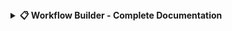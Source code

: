 <details>
<summary><b>📋 Workflow Builder - Complete Documentation</b></summary>
# Workflow Builder

A modern, interactive web-based flowchart and workflow diagram builder with drag-and-drop functionality, real-time editing, and PDF export capabilities.

![Workflow Builder](https://img.shields.io/badge/version-1.0.0-blue.svg)
![License](https://img.shields.io/badge/license-MIT-green.svg)
![HTML5](https://img.shields.io/badge/HTML5-E34F26?logo=html5&logoColor=white)
![JavaScript](https://img.shields.io/badge/JavaScript-F7DF1E?logo=javascript&logoColor=black)
![CSS3](https://img.shields.io/badge/CSS3-1572B6?logo=css3&logoColor=white)

## ✨ Features

### Core Functionality
- **Drag & Drop Interface**: Intuitive element placement from sidebar to canvas
- **8 Element Types**: Start/End, Process, Decision, Connector, Document, Database, Predefined, and Delay shapes
- **Smart Connections**: Visual connection points with curved arrow connectors
- **Real-time Editing**: Click-to-edit text with live preview
- **Multi-selection**: Select multiple elements with Ctrl/Cmd+Click

### Visual Customization
- **Color Customization**: Change text and border colors for elements
- **Grid Background**: Clean grid layout for precise alignment
- **Zoom Controls**: Zoom in/out with mouse wheel or controls (30%-300%)
- **Responsive Design**: Works on desktop and mobile devices

### Advanced Features
- **Undo/Redo**: Full history tracking with Ctrl+Z support
- **Copy/Paste**: Duplicate elements and workflows
- **PDF Export**: High-quality PDF generation of your diagrams
- **Keyboard Shortcuts**: Speed up workflow creation with hotkeys
- **Auto-save State**: Maintains your work during the session

## 🚀 Quick Start

1. **Clone or Download**: Get the `workflow_builder.html` file
2. **Open in Browser**: Simply open the HTML file in any modern web browser
3. **Start Creating**: Drag elements from the sidebar to the canvas
4. **Connect Elements**: Click connection points to link elements
5. **Export**: Use the "Export PDF" button to save your diagram

## 🎯 How to Use

### Creating Elements
- **Drag & Drop**: Drag elements from the left sidebar to the canvas
- **Keyboard Shortcuts**: Use hotkeys to quickly add elements:
  - `S` - Start/End element
  - `P` - Process element
  - `D` - Decision element
  - `C` - Connector element
  - `O` - Document element
  - `B` - Database element
  - `R` - Predefined element
  - `L` - Delay element

### Editing Elements
- **Text Editing**: Click any element to edit its text
- **Color Customization**: Use the color picker to change text and border colors
- **Moving Elements**: Click and drag elements to reposition them
- **Deleting Elements**: Click the × button or press Delete/Backspace

### Creating Connections
1. Click a connection point on any element (blue dots appear on hover)
2. Click another connection point on a different element
3. A curved arrow will connect the elements
4. Click connections to select and delete them

### Navigation & Controls
- **Zoom**: Use Ctrl+Mouse Wheel, zoom controls, or keyboard shortcuts:
  - `Ctrl +` - Zoom in
  - `Ctrl -` - Zoom out
  - `Ctrl 0` - Reset zoom
- **Selection**: 
  - Click elements to select
  - `Ctrl+A` - Select all
  - `Ctrl+Click` - Multi-select
- **Copy/Paste**: `Ctrl+C` to copy, `Ctrl+V` to paste selected elements

## ⌨️ Keyboard Shortcuts

| Action | Shortcut | Description |
|--------|----------|-------------|
| Add Start | `S` | Create Start/End element |
| Add Process | `P` | Create Process element |
| Add Decision | `D` | Create Decision element |
| Add Connector | `C` | Create Connector element |
| Add Document | `O` | Create Document element |
| Add Database | `B` | Create Database element |
| Add Predefined | `R` | Create Predefined element |
| Add Delay | `L` | Create Delay element |
| Delete | `Del/Backspace` | Delete selected elements |
| Undo | `Ctrl+Z` | Undo last action |
| Select All | `Ctrl+A` | Select all elements |
| Copy | `Ctrl+C` | Copy selected elements |
| Paste | `Ctrl+V` | Paste copied elements |
| Zoom In | `Ctrl +` | Increase zoom level |
| Zoom Out | `Ctrl -` | Decrease zoom level |
| Reset Zoom | `Ctrl 0` | Reset to 100% zoom |
| Show Shortcuts | `H` | Toggle keyboard shortcuts help |
| Cancel/Escape | `Esc` | Cancel current operation |

## 🎨 Element Types

| Element | Description | Use Case |
|---------|-------------|----------|
| **Start/End** | Oval shapes | Process start and end points |
| **Process** | Rectangles | Process steps and actions |
| **Decision** | Diamonds | Decision points and branching |
| **Connector** | Circles | Connection and flow points |
| **Document** | Document shape | Input/output documents |
| **Database** | Cylinder shape | Data storage operations |
| **Predefined** | Double-bordered rectangles | Predefined processes |
| **Delay** | Circle with arrow | Wait or delay operations |

## 🔧 Technical Details

### Browser Compatibility
- **Modern Browsers**: Chrome 70+, Firefox 65+, Safari 12+, Edge 79+
- **Mobile Support**: iOS Safari 12+, Chrome Mobile 70+
- **Dependencies**: None - pure HTML, CSS, and JavaScript

### File Structure
```
workflow_builder.html
├── HTML Structure
├── CSS Styling (embedded)
├── JavaScript Logic (embedded)
└── External Dependencies
    └── jsPDF (CDN) - for PDF export
```

### Performance
- **Lightweight**: Single HTML file under 50KB
- **Responsive**: Smooth interactions up to 100+ elements
- **Memory Efficient**: Clean up and garbage collection
- **Export Quality**: High-resolution PDF output

## 📱 Mobile Support

- Touch-friendly interface
- Responsive design for tablets and phones
- Gesture support for zoom and pan
- Optimized button sizes for touch interaction

## 🤝 Contributing

Contributions are welcome! Here are some ways you can help:

1. **Bug Reports**: Report issues via GitHub Issues
2. **Feature Requests**: Suggest new features or improvements
3. **Code Contributions**: Submit pull requests with enhancements
4. **Documentation**: Help improve documentation and examples

### Development Setup
1. Fork the repository
2. Make your changes to `workflow_builder.html`
3. Test in multiple browsers
4. Submit a pull request

## 📄 License

This project is licensed under the MIT License - see the [LICENSE](LICENSE) file for details.

## 🙏 Acknowledgments

- Built with modern web standards (HTML5, CSS3, ES6+)
- PDF export powered by [jsPDF](https://github.com/parallax/jsPDF)
- Inspired by traditional flowchart tools with modern web capabilities

## 📊 Examples

### Basic Process Flow
```
[Start] → [Process 1] → [Decision] → [Process 2] → [End]
                           ↓
                      [Alternative Process] → [End]
```

### Data Flow Example
```
[Database] → [Process Data] → [Document Output]
```

## 🐛 Known Issues

- Complex curves in connections may not export perfectly to PDF
- Very large diagrams (500+ elements) may experience performance degradation
- Mobile text editing requires careful touch handling

## 🔮 Future Enhancements

- [ ] Template library with common workflow patterns
- [ ] Collaborative editing support
- [ ] Export to other formats (SVG, PNG, JSON)
- [ ] Grid snap and alignment guides
- [ ] Custom element shapes and styling
- [ ] Integration with popular diagramming services

---

**Made with ❤️ for the developer community**

For questions, suggestions, or support, please open an issue on GitHub.
